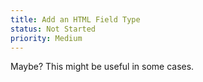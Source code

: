 ```yaml
---
title: Add an HTML Field Type
status: Not Started
priority: Medium
---
```

Maybe? This might be useful in some cases.